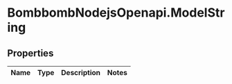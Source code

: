 # BombbombNodejsOpenapi.ModelString

## Properties
Name | Type | Description | Notes
------------ | ------------- | ------------- | -------------



